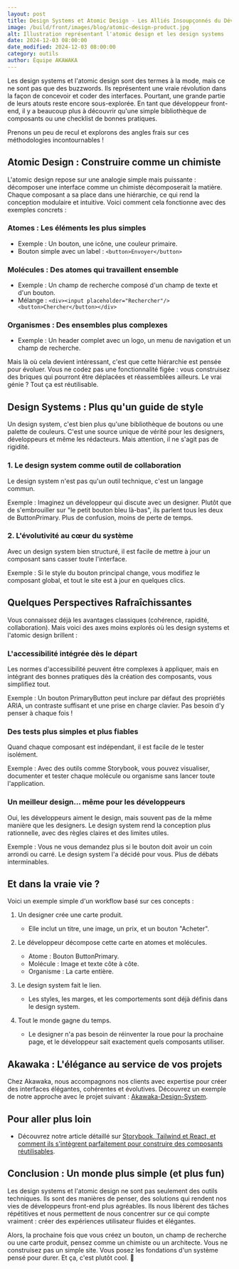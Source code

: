 ```yaml
---
layout: post
title: Design Systems et Atomic Design - Les Alliés Insoupçonnés du Développeur Front-End
image: /build/front/images/blog/atomic-design-product.jpg
alt: Illustration représentant l'atomic design et les design systems
date: 2024-12-03 08:00:00
date_modified: 2024-12-03 08:00:00
category: outils
author: Équipe AKAWAKA
---
```


Les design systems et l'atomic design sont des termes à la mode, mais ce ne sont pas que des buzzwords. Ils représentent une vraie révolution dans la façon de concevoir et coder des interfaces. Pourtant, une grande partie de leurs atouts reste encore sous-explorée. En tant que développeur front-end, il y a beaucoup plus à découvrir qu'une simple bibliothèque de composants ou une checklist de bonnes pratiques.

Prenons un peu de recul et explorons des angles frais sur ces méthodologies incontournables !

## Atomic Design : Construire comme un chimiste

L'atomic design repose sur une analogie simple mais puissante : décomposer une interface comme un chimiste décomposerait la matière. Chaque composant a sa place dans une hiérarchie, ce qui rend la conception modulaire et intuitive. Voici comment cela fonctionne avec des exemples concrets :

### Atomes : Les éléments les plus simples
- Exemple : Un bouton, une icône, une couleur primaire.
- Bouton simple avec un label : `<button>Envoyer</button>`

### Molécules : Des atomes qui travaillent ensemble
- Exemple : Un champ de recherche composé d'un champ de texte et d'un bouton.
- Mélange : `<div><input placeholder="Rechercher"/><button>Chercher</button></div>`

### Organismes : Des ensembles plus complexes
- Exemple : Un header complet avec un logo, un menu de navigation et un champ de recherche.

Mais là où cela devient intéressant, c'est que cette hiérarchie est pensée pour évoluer. Vous ne codez pas une fonctionnalité figée : vous construisez des briques qui pourront être déplacées et réassemblées ailleurs. Le vrai génie ? Tout ça est réutilisable.

## Design Systems : Plus qu'un guide de style

Un design system, c'est bien plus qu'une bibliothèque de boutons ou une palette de couleurs. C'est une source unique de vérité pour les designers, développeurs et même les rédacteurs. Mais attention, il ne s'agit pas de rigidité.

### 1. Le design system comme outil de collaboration

Le design system n'est pas qu'un outil technique, c'est un langage commun.

Exemple : Imaginez un développeur qui discute avec un designer. Plutôt que de s'embrouiller sur "le petit bouton bleu là-bas", ils parlent tous les deux de ButtonPrimary. Plus de confusion, moins de perte de temps.

### 2. L'évolutivité au cœur du système

Avec un design system bien structuré, il est facile de mettre à jour un composant sans casser toute l'interface.

Exemple : Si le style du bouton principal change, vous modifiez le composant global, et tout le site est à jour en quelques clics.

## Quelques Perspectives Rafraîchissantes

Vous connaissez déjà les avantages classiques (cohérence, rapidité, collaboration). Mais voici des axes moins explorés où les design systems et l'atomic design brillent :

### L'accessibilité intégrée dès le départ
Les normes d'accessibilité peuvent être complexes à appliquer, mais en intégrant des bonnes pratiques dès la création des composants, vous simplifiez tout.

Exemple : Un bouton PrimaryButton peut inclure par défaut des propriétés ARIA, un contraste suffisant et une prise en charge clavier. Pas besoin d'y penser à chaque fois !

### Des tests plus simples et plus fiables
Quand chaque composant est indépendant, il est facile de le tester isolément.

Exemple : Avec des outils comme Storybook, vous pouvez visualiser, documenter et tester chaque molécule ou organisme sans lancer toute l'application.

### Un meilleur design… même pour les développeurs
Oui, les développeurs aiment le design, mais souvent pas de la même manière que les designers. Le design system rend la conception plus rationnelle, avec des règles claires et des limites utiles.

Exemple : Vous ne vous demandez plus si le bouton doit avoir un coin arrondi ou carré. Le design system l'a décidé pour vous. Plus de débats interminables.

## Et dans la vraie vie ?

Voici un exemple simple d'un workflow basé sur ces concepts :

1. Un designer crée une carte produit.
   - Elle inclut un titre, une image, un prix, et un bouton "Acheter".

2. Le développeur décompose cette carte en atomes et molécules.
   - Atome : Bouton ButtonPrimary.
   - Molécule : Image et texte côte à côte.
   - Organisme : La carte entière.

3. Le design system fait le lien.
   - Les styles, les marges, et les comportements sont déjà définis dans le design system.

4. Tout le monde gagne du temps.
   - Le designer n'a pas besoin de réinventer la roue pour la prochaine page, et le développeur sait exactement quels composants utiliser.


## Akawaka : L'élégance au service de vos projets

Chez Akawaka,  nous accompagnons nos clients avec expertise pour créer des interfaces élégantes, cohérentes et évolutives. Découvrez un exemple de notre approche avec le projet suivant : [Akawaka-Design-System](https://akawaka.github.io/design-system/).


## Pour aller plus loin

- Découvrez notre article détaillé sur [Storybook, Tailwind et React, et comment ils s'intègrent parfaitement pour construire des composants réutilisables](https://www.akawaka.fr/blog/outils/storybook-react-et-tailwindcss-construire-des-interfaces-fluides-et-cohérentes.html).

## Conclusion : Un monde plus simple (et plus fun)

Les design systems et l'atomic design ne sont pas seulement des outils techniques. Ils sont des manières de penser, des solutions qui rendent nos vies de développeurs front-end plus agréables. Ils nous libèrent des tâches répétitives et nous permettent de nous concentrer sur ce qui compte vraiment : créer des expériences utilisateur fluides et élégantes.

Alors, la prochaine fois que vous créez un bouton, un champ de recherche ou une carte produit, pensez comme un chimiste ou un architecte. Vous ne construisez pas un simple site. Vous posez les fondations d'un système pensé pour durer. Et ça, c'est plutôt cool. 🚀
